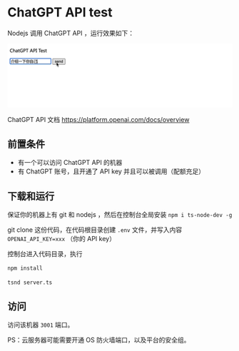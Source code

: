 # ChatGPT API test

Nodejs 调用 ChatGPT API ，运行效果如下：

![](./bak/chat.gif)

ChatGPT API 文档 https://platform.openai.com/docs/overview

## 前置条件

- 有一个可以访问 ChatGPT API 的机器
- 有 ChatGPT 账号，且开通了 API key 并且可以被调用（配额充足）

## 下载和运行

保证你的机器上有 git 和 nodejs ，然后在控制台全局安装 `npm i ts-node-dev -g`

git clone 这份代码，在代码根目录创建 `.env` 文件，并写入内容 `OPENAI_API_KEY=xxx` （你的 API key）

控制台进入代码目录，执行

```
npm install

tsnd server.ts
```

## 访问

访问该机器 `3001` 端口。

PS：云服务器可能需要开通 OS 防火墙端口，以及平台的安全组。
